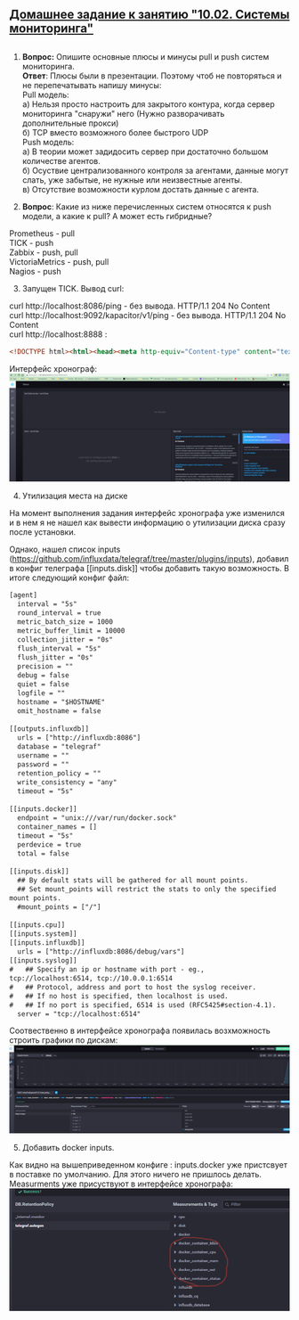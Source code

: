 ## [Домашнее задание к занятию "10.02. Системы мониторинга"](https://github.com/netology-code/mnt-homeworks/tree/master/10-monitoring-02-systems)
## 

1. **Вопрос:** Опишите основные плюсы и минусы pull и push систем мониторинга.  
**Ответ**:
Плюсы были в презентации. Поэтому чтоб не повторяться и не перепечатывать напишу минусы:  
Pull модель:   
а) Нельзя просто настроить для закрытого контура, когда сервер мониторинга "снаружи" него (Нужно разворачивать дополнительные прокси)  
б) TCP вместо возможного более быстрого UDP  
Push модель:   
а) В теории может задидосить сервер при достаточно большом количестве агентов.  
б) Осуствие централизованного контроля за агентами, данные могут слать, уже забытые, не нужные или неизвестные агенты.  
в) Отсутствие возможности курлом достать данные с агента.


2. **Вопрос**: Какие из ниже перечисленных систем относятся к push модели, а какие к pull? А может есть гибридные?

Prometheus - pull  
TICK - push  
Zabbix - push, pull  
VictoriaMetrics - push, pull  
Nagios - push  

3. Запущен TICK. Вывод curl: 

curl http://localhost:8086/ping - без вывода. HTTP/1.1 204 No Content  
curl http://localhost:9092/kapacitor/v1/ping - без вывода. HTTP/1.1 204 No Content  
curl http://localhost:8888  :
```html
<!DOCTYPE html><html><head><meta http-equiv="Content-type" content="text/html; charset=utf-8"><title>Chronograf</title><link rel="icon shortcut" href="/favicon.fa749080.ico"><link rel="stylesheet" href="/src.9cea3e4e.css"></head><body> <div id="react-root" data-basepath=""></div> <script src="/src.a969287c.js"></script> </body></html>
```
Интерфейс хронограф:  
![img.png](img.png)

4. Утилизация места на диске  

На момент выполнения задания интерфейс хронографа уже изменился и в нем я не нашел как вывести информацию о утилизации диска сразу после установки.

Однако, нашел список inputs (https://github.com/influxdata/telegraf/tree/master/plugins/inputs), добавил в конфиг телеграфа [[inputs.disk]] чтобы добавить такую возможность. В итоге следующий конфиг файл:

```text
[agent]
  interval = "5s"
  round_interval = true
  metric_batch_size = 1000
  metric_buffer_limit = 10000
  collection_jitter = "0s"
  flush_interval = "5s"
  flush_jitter = "0s"
  precision = ""
  debug = false
  quiet = false
  logfile = ""
  hostname = "$HOSTNAME"
  omit_hostname = false

[[outputs.influxdb]]
  urls = ["http://influxdb:8086"]
  database = "telegraf"
  username = ""
  password = ""
  retention_policy = ""
  write_consistency = "any"
  timeout = "5s"

[[inputs.docker]]
  endpoint = "unix:///var/run/docker.sock"
  container_names = []
  timeout = "5s"
  perdevice = true
  total = false

[[inputs.disk]]
  ## By default stats will be gathered for all mount points.
  ## Set mount_points will restrict the stats to only the specified mount points.
  #mount_points = ["/"]

[[inputs.cpu]]
[[inputs.system]]
[[inputs.influxdb]]
  urls = ["http://influxdb:8086/debug/vars"]
[[inputs.syslog]]
#   ## Specify an ip or hostname with port - eg., tcp://localhost:6514, tcp://10.0.0.1:6514
#   ## Protocol, address and port to host the syslog receiver.
#   ## If no host is specified, then localhost is used.
#   ## If no port is specified, 6514 is used (RFC5425#section-4.1).
  server = "tcp://localhost:6514"
```
Соотвественно в интерфейсе хронографа появилась возхможность строить графики по дискам:  
![img_1.png](img_1.png)


5. Добавить docker inputs.

Как видно на вышеприведенном конфиге : inputs.docker уже пристсвует в поставке по умолчанию. Для этого ничего не пришлось делать.  
Measurments уже присуствуют в интерфейсе хронографа:  
![img_2.png](img_2.png)